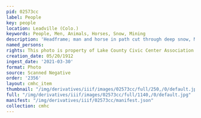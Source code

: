```yaml
---
pid: 02573cc
label: People
key: people
location: Leadville (Colo.)
keywords: People, Men, Animals, Horses, Snow, Mining
description: 'Headframe; man and horse in path cut through deep snow, May 20, 1912 '
named_persons: 
rights: This photo is property of Lake County Civic Center Association.
creation_date: 05/20/1912
ingest_date: '2021-03-30'
format: Photo
source: Scanned Negative
order: '2356'
layout: cmhc_item
thumbnail: "/img/derivatives/iiif/images/02573cc/full/250,/0/default.jpg"
full: "/img/derivatives/iiif/images/02573cc/full/1140,/0/default.jpg"
manifest: "/img/derivatives/iiif/02573cc/manifest.json"
collection: cmhc
---
```

